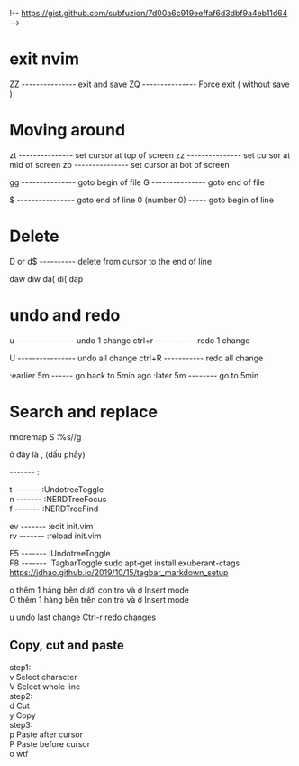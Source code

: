 !-- https://gist.github.com/subfuzion/7d00a6c919eeffaf6d3dbf9a4eb11d64       -->
<!-- https://kipalog.com/posts/Di-cu-tu-Sublime-Text-sang-VIM         -->
# exit nvim
ZZ ---------------  exit and save 
ZQ ---------------  Force exit ( without save )

# Moving around
zt ---------------  set cursor at top of screen
zz ---------------  set cursor at mid of screen
zb ---------------  set cursor at bot of screen

gg ---------------  goto begin of file
G  ---------------  goto end of file

$ ----------------  goto end of line
0 (number 0) -----  goto begin of line

# Delete
D or d$ ---------- delete from cursor to the end of line


daw
diw
da(
di(
dap

# undo and redo

u ----------------  undo 1 change
ctrl+r -----------  redo 1 change

U ----------------  undo all change
ctrl+R -----------  redo all change

:earlier 5m ------  go back to 5min ago
:later 5m --------  go to 5min 

# Search and replace
  nnoremap S :%s//g<Left><Left>









<leader> ở đây là , (dấu phẩy)

<leader>  ------- :     

<leader>t   ------- :UndotreeToggle     
<leader>n   ------- :NERDTreeFocus     
<leader>f   ------- :NERDTreeFind

<leader>ev  ------- :edit init.vim      
<leader>rv  ------- :reload init.vim        

F5          ------- :UndotreeToggle     
F8          ------- :TagbarToggle    sudo apt-get install exuberant-ctags  https://jdhao.github.io/2019/10/15/tagbar_markdown_setup


<!--  -->


o           thêm 1 hàng bên dưới con trỏ và ở Insert mode       
O           thêm 1 hàng bên trên con trỏ và ở Insert mode      


u           undo last change
Ctrl-r      redo changes


## Copy, cut and paste 
<!--  More Info https://vim.fandom.com/wiki/Copy,_cut_and_paste     -->


step1:  
    v           Select character  
    V           Select whole line  
step2:  
    d           Cut  
    y           Copy  
step3:  
    p           Paste after cursor  
    P           Paste before cursor  
    o           wtf











<!--  -->
